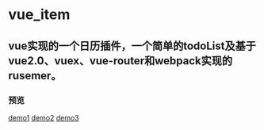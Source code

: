 # vue_item

## vue实现的一个日历插件，一个简单的todoList及基于vue2.0、vuex、vue-router和webpack实现的rusemer。

### 预览
[demo1](https://huglulu.github.io/vue_item/todoList/) [demo2](https://huglulu.github.io/vue_item/vue-datepick/) [demo3](https://huglulu.github.io/vue_item/resumer/dist/#/)

